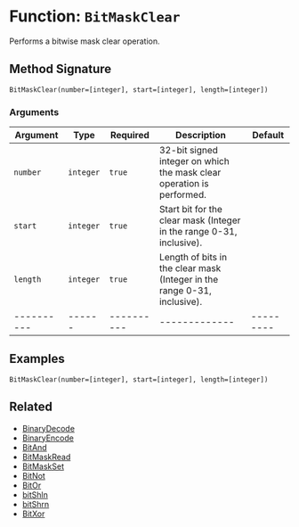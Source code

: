 [comment]: # (Note: This documentation is generated dynamically in the build process.  To modify the contents, change the javadoc on the _invoke method of the BIF class)

# Function: `BitMaskClear`

Performs a bitwise mask clear operation.

## Method Signature
```
BitMaskClear(number=[integer], start=[integer], length=[integer])
```
### Arguments

| Argument | Type | Required | Description | Default |
|----------|------|----------|-------------|---------|
| `number` | `integer` | `true` | 32-bit signed integer on which the mask clear operation is performed. | |
| `start` | `integer` | `true` | Start bit for the clear mask (Integer in the range 0-31, inclusive). | |
| `length` | `integer` | `true` | Length of bits in the clear mask (Integer in the range 0-31, inclusive). | |
|----------|------|----------|-------------|---------|



## Examples

```
BitMaskClear(number=[integer], start=[integer], length=[integer])
```

## Related
  * [BinaryDecode](BinaryDecode.md)
  * [BinaryEncode](BinaryEncode.md)
  * [BitAnd](BitAnd.md)
  * [BitMaskRead](BitMaskRead.md)
  * [BitMaskSet](BitMaskSet.md)
  * [BitNot](BitNot.md)
  * [BitOr](BitOr.md)
  * [bitShln](bitShln.md)
  * [bitShrn](bitShrn.md)
  * [BitXor](BitXor.md)
